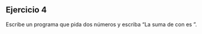 #

## Ejercicio 4

Escribe un programa que pida dos números y escriba “La suma de <numero-uno> con <numero-dos> es <resultado>”.